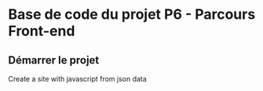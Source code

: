 # Base de code du projet P6 - Parcours Front-end

## Démarrer le projet

Create a site with javascript from json data

